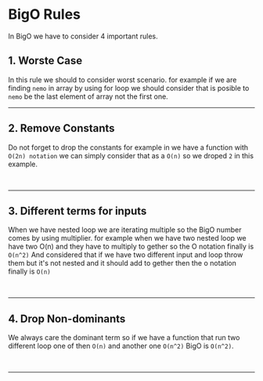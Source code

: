 # BigO Rules

In BigO we have to consider 4 important rules.

## 1. Worste Case

In this rule we should to consider worst scenario. for example if we are finding `nemo` in array by using for loop we should consider that is posible to `nemo` be the last element of array not the first one.
&nbsp;
___

## 2. Remove Constants

Do not forget to drop the constants for example in we have a function with `O(2n) notation` we can simply consider that as a `O(n)` so we droped `2` in this example.

&nbsp;
___

## 3. Different terms for inputs

When we have nested loop we are iterating multiple so the BigO number comes by using multiplier. for example when we have two nested loop we have two O(n) and they have to multiply to gether so the O notation finally is `O(n^2)`
And considered that if we have two different input and loop throw them but it's not nested and it should add to gether then the o notation finally is `O(n)`

&nbsp;
___

## 4. Drop Non-dominants

We always care the dominant term so if we have a function that run two different loop one of then `O(n)` and another one `O(n^2)` BigO is `O(n^2)`.

&nbsp;
___
